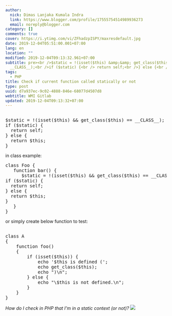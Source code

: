 ```yaml
---
author:
  nick: Dimas Lanjaka Kumala Indra
  link: https://www.blogger.com/profile/17555754514989936273
  email: noreply@blogger.com
category: []
comments: true
cover: https://i.ytimg.com/vi/ZFhadzpISPY/maxresdefault.jpg
date: 2019-12-04T05:51:00.001+07:00
lang: en
location: ""
modified: 2019-12-04T09:13:32.961+07:00
subtitle: pre><br />$static = !(isset($this) &amp;&amp; get_class($this) ==
  __CLASS__);<br />if ($static) {<br /> return self;<br />} else {<br />
tags:
  - PHP
title: Check if current function called statically or not
type: post
uuid: d7a937ec-9c02-4888-846e-68077d4507d8
webtitle: WMI Gitlab
updated: 2019-12-04T09:13:32+07:00
---
```


<pre><br>$static = !(isset($this) &amp;&amp; get_class($this) == __CLASS__);<br>if ($static) {<br>  return self;<br>} else {<br>  return $this;<br>}<br></pre> in class example: <pre>class Foo {<br>   function bar() {<br>      $static = !(isset($this) &amp;&amp; get_class($this) == __CLASS__);<br>if ($static) {<br>  return self;<br>} else {<br>  return $this;<br>}<br>   }<br>}</pre> or simply create below function to test: <pre><br>class A<br>{<br>    function foo()<br>    {<br>        if (isset($this)) {<br>            echo '$this is defined (';<br>            echo get_class($this);<br>            echo ")\n";<br>        } else {<br>            echo "\$this is not defined.\n";<br>        }<br>    }<br>}<br></pre> <i>How do I check in PHP that I'm in a static context (or not)?</i> <a href="https://i.ytimg.com/vi/ZFhadzpISPY/maxresdefault.jpg" imageanchor="1" rel="noopener noreferer nofollow"><img border="0" src="https://i.ytimg.com/vi/ZFhadzpISPY/maxresdefault.jpg" data-original-width="800" data-original-height="450"></a><script>document.querySelectorAll("pre,code");

  pretext.forEach(function (el) {
    el.classList.toggle("notranslate", true);
  });</script>